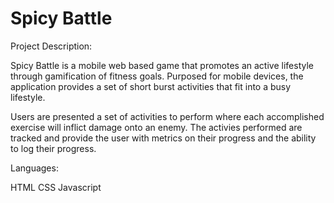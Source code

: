 Spicy Battle
============

Project Description:

Spicy Battle is a mobile web based game that promotes an active lifestyle through gamification of fitness goals. 
Purposed for mobile devices, the application provides a set of short burst activities that fit into a busy lifestyle.

Users are presented a set of activities to perform where each accomplished exercise will inflict damage onto an enemy. The activies performed are tracked and provide the user with metrics on their progress and the ability to log their progress.

Languages:

HTML
CSS
Javascript
